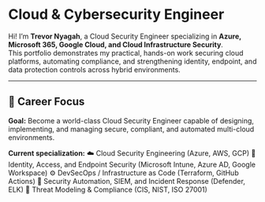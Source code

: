 # Cloud & Cybersecurity Engineer

Hi! I’m **Trevor Nyagah**, a Cloud Security Engineer specializing in **Azure, Microsoft 365, Google Cloud, and Cloud Infrastructure Security**.  
This portfolio demonstrates my practical, hands-on work securing cloud platforms, automating compliance, and strengthening identity, endpoint, and data protection controls across hybrid environments.

---

## 🎯 Career Focus
**Goal:** Become a world-class Cloud Security Engineer capable of designing, implementing, and managing secure, compliant, and automated multi-cloud environments.  

**Current specialization:**
 ☁️ Cloud Security Engineering (Azure, AWS, GCP)
 🔐 Identity, Access, and Endpoint Security (Microsoft Intune, Azure AD, Google Workspace)
 ⚙️ DevSecOps / Infrastructure as Code (Terraform, GitHub Actions)
 🧠 Security Automation, SIEM, and Incident Response (Defender, ELK)
 🧩 Threat Modeling & Compliance (CIS, NIST, ISO 27001)

